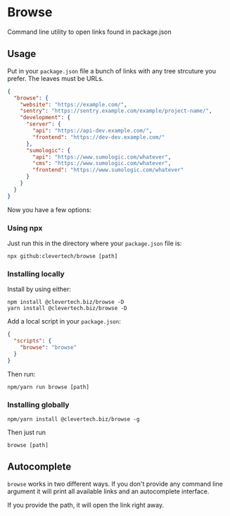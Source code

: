 # Browse

Command line utility to open links found in package.json

## Usage

Put in your `package.json` file a bunch of links with any tree strcuture you prefer. The leaves must be URLs.

```json
{
  "browse": {
    "website": "https://example.com/",
    "sentry": "https://sentry.example.com/example/project-name/",
    "development": {
      "server": {
        "api": "https://api-dev.example.com/",
        "frontend": "https://dev-dev.example.com/"
      },
      "sumologic": {
        "api": "https://www.sumologic.com/whatever",
        "cms": "https://www.sumologic.com/whatever",
        "frontend": "https://www.sumologic.com/whatever"
      }
    }
  }
}
```

Now you have a few options:

### Using npx

Just run this in the directory where your `package.json` file is:

```
npx github:clevertech/browse [path]
```

### Installing locally

Install by using either:

```
npm install @clevertech.biz/browse -D
yarn install @clevertech.biz/browse -D
```

Add a local script in your `package.json`:

```json
{
  "scripts": {
    "browse": "browse"
  }
}
```

Then run:

```
npm/yarn run browse [path]
```

### Installing globally

```
npm/yarn install @clevertech.biz/browse -g
```

Then just run

```
browse [path]
```

## Autocomplete

`browse` works in two different ways. If you don't provide any command line argument it will print all available links and an autocomplete interface.

If you provide the path, it will open the link right away.
